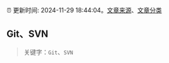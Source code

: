 :alarm_clock: 更新时间: 2024-11-29 18:44:04。[文章来源](/README.md)、[文章分类](/TAGS.md)

## Git、SVN


> 关键字：`Git`、`SVN`



